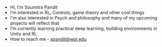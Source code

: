 - Hi, I’m Soumitra Pandit
- I’m interested in RL, Controls, game theory and other cool things
- I'm also interested in Psych and philosophy and many of my upcoming projects will reflect that
- I’m currently learning practical deep learning, building environments in Unity and RL
- How to reach me - spandit@wpi.edu

<!---
ACZD254/ACZD254 is a ✨ special ✨ repository because its `README.md` (this file) appears on your GitHub profile.
You can click the Preview link to take a look at your changes.
--->
